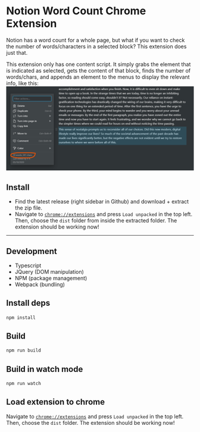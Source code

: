 # Notion Word Count Chrome Extension

Notion has a word count for a whole page, but what if you want to check the number of words/characters in a selected block? This extension does just that.

This extension only has one content script. It simply grabs the element that is indicated as selected, gets the content of that block, finds the number of words/chars, and appends an element to the menus to display the relevant info, like this: ![Example Modal](images/example_modal.png)

## Install

- Find the latest release (right sidebar in Github) and download + extract the zip file. 
- Navigate to [`chrome://extensions`](chrome://extensions/) and press `Load unpacked` in the top left. Then, choose the `dist` folder from inside the extracted folder. The extension should be working now!

---
## Development
- Typescript
- JQuery (DOM manipulation)
- NPM (package management)
- Webpack (bundling)

## Install deps

```bash
npm install
```


## Build

```bash
npm run build
```

## Build in watch mode

```bash
npm run watch
```


## Load extension to chrome

Navigate to [`chrome://extensions`](chrome://extensions/) and press `Load unpacked` in the top left. Then, choose the `dist` folder. The extension should be working now!
